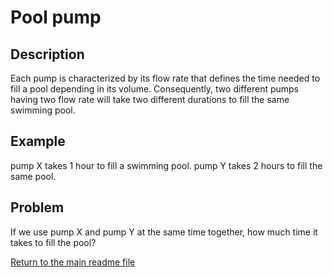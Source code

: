 # Pool pump

## Description
Each pump is characterized by its flow rate that defines the time needed to fill a pool depending in its volume. Consequently, two different pumps having two flow rate will take two different durations to fill the same swimming pool.

## Example
pump X takes 1 hour to fill a swimming pool.
pump Y takes 2 hours to fill the same pool.

## Problem
If we use pump X and pump Y at the same time together, how much time it takes to fill the pool?  

[Return to the main readme file](../../../../../../..)
